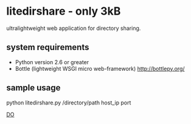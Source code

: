 litedirshare - only 3kB
=======================
ultralightweight web application for directory sharing.

system requirements
-------------------
* Python version 2.6 or greater
* Bottle (lightweight WSGI micro web-framework) http://bottlepy.org/

sample usage
------------
python litedirshare.py /directory/path host_ip port

[DO](https://m.do.co/c/f31e941aecd1)
